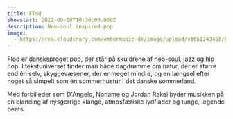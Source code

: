 ```yaml
---
title: Flod
showstart: 2022-09-10T10:30:00.000Z
description: Neo-soul inspired pop
image:
  - https://res.cloudinary.com/embermusic-dk/image/upload/v1661243450/Flod_Pressebillede_qw0m33.jpg
---
```

Flod er dansksproget pop, der står på skuldrene af neo-soul, jazz og hip hop. I tekstuniverset finder man både dagdrømme om natur, der er større end én selv, skyggevæsener, der er meget mindre, og en længsel efter noget så simpelt som en sommerhustur i det danske sommerland.

Med forbilleder som D'Angelo, Noname og Jordan Rakei byder musikken på en blanding af nysgerrige klange, atmosfæriske lydflader og tunge, legende beats.